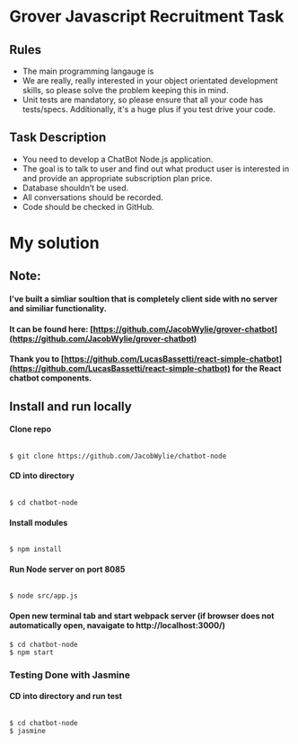 # Grover Javascript Recruitment Task

## Rules
* The main programming langauge is 
* We are really, really interested in your object orientated development skills, so please solve the problem keeping this in mind.
* Unit tests are mandatory, so please ensure that all your code has tests/specs. Additionally, it's a huge plus if you test drive your code.

## Task Description
* You need to develop a ChatBot Node.js application.
* The goal is to talk to user and find out what product user is interested in and provide an appropriate subscription plan price.
* Database shouldn’t be used.
* All conversations should be recorded.
* Code should be checked in GitHub.

# My solution

## Note: 
#### I've built a simliar soultion that is completely client side with no server and similiar functionality.
#### It can be found here: [https://github.com/JacobWylie/grover-chatbot](https://github.com/JacobWylie/grover-chatbot)
#### Thank you to [https://github.com/LucasBassetti/react-simple-chatbot](https://github.com/LucasBassetti/react-simple-chatbot) for the React chatbot components.

## Install and run locally

#### Clone repo

```

$ git clone https://github.com/JacobWylie/chatbot-node

```

#### CD into directory

```

$ cd chatbot-node

```

#### Install modules

```

$ npm install

```

#### Run Node server on port 8085

```

$ node src/app.js

```

#### Open new terminal tab and start webpack server (if browser does not automatically open, navaigate to http://localhost:3000/)

```
$ cd chatbot-node
$ npm start

```


### Testing Done with Jasmine
#### CD into directory and run test

```

$ cd chatbot-node
$ jasmine

```





















